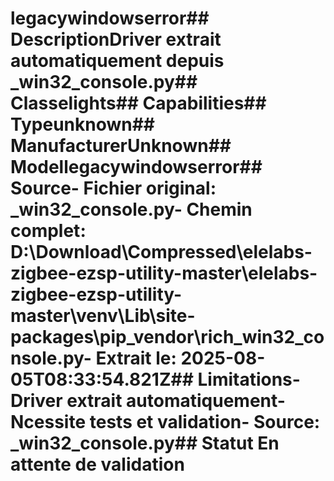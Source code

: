 # legacywindowserror##  DescriptionDriver extrait automatiquement depuis _win32_console.py##  Classelights##  Capabilities##  Typeunknown##  ManufacturerUnknown##  Modellegacywindowserror##  Source- **Fichier original**: _win32_console.py- **Chemin complet**: D:\Download\Compressed\elelabs-zigbee-ezsp-utility-master\elelabs-zigbee-ezsp-utility-master\venv\Lib\site-packages\pip\_vendor\rich\_win32_console.py- **Extrait le**: 2025-08-05T08:33:54.821Z##  Limitations- Driver extrait automatiquement- Ncessite tests et validation- Source: _win32_console.py##  Statut En attente de validation